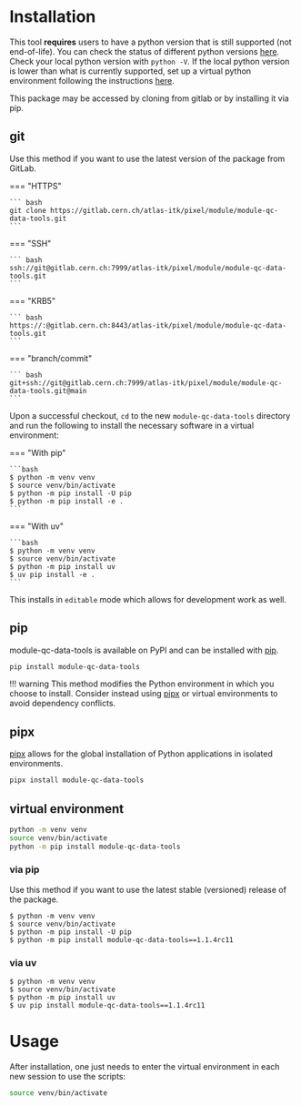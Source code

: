 # Installation

This tool **requires** users to have a python version that is still supported
(not end-of-life). You can check the status of different python versions
[here](https://devguide.python.org/versions/#status-of-python-versions). Check
your local python version with `python -V`. If the local python version is lower
than what is currently supported, set up a virtual python environment following
the instructions [here](https://itk.docs.cern.ch/general/Virtual_Environments/).

This package may be accessed by cloning from gitlab or by installing it via pip.

## git

Use this method if you want to use the latest version of the package from
GitLab.

=== "HTTPS"

    ``` bash
    git clone https://gitlab.cern.ch/atlas-itk/pixel/module/module-qc-data-tools.git
    ```

=== "SSH"

    ``` bash
    ssh://git@gitlab.cern.ch:7999/atlas-itk/pixel/module/module-qc-data-tools.git
    ```

=== "KRB5"

    ``` bash
    https://:@gitlab.cern.ch:8443/atlas-itk/pixel/module/module-qc-data-tools.git
    ```

=== "branch/commit"

    ``` bash
    git+ssh://git@gitlab.cern.ch:7999/atlas-itk/pixel/module/module-qc-data-tools.git@main
    ```

Upon a successful checkout, `cd` to the new `module-qc-data-tools` directory and
run the following to install the necessary software in a virtual environment:

=== "With pip"

    ```bash
    $ python -m venv venv
    $ source venv/bin/activate
    $ python -m pip install -U pip
    $ python -m pip install -e .
    ```

=== "With uv"

    ```bash
    $ python -m venv venv
    $ source venv/bin/activate
    $ python -m pip install uv
    $ uv pip install -e .
    ```

This installs in `editable` mode which allows for development work as well.

## pip

module-qc-data-tools is available on PyPI and can be installed with
[pip](https://pip.pypa.io).

```bash
pip install module-qc-data-tools
```

<!-- prettier-ignore -->
!!! warning
    This method modifies the Python environment in which you choose to install. Consider instead using [pipx](#pipx) or virtual environments to avoid dependency conflicts.

## pipx

[pipx](https://github.com/pypa/pipx) allows for the global installation of
Python applications in isolated environments.

```bash
pipx install module-qc-data-tools
```

## virtual environment

```bash
python -m venv venv
source venv/bin/activate
python -m pip install module-qc-data-tools
```

### via pip

Use this method if you want to use the latest stable (versioned) release of the
package.

```
$ python -m venv venv
$ source venv/bin/activate
$ python -m pip install -U pip
$ python -m pip install module-qc-data-tools==1.1.4rc11
```

### via uv

```
$ python -m venv venv
$ source venv/bin/activate
$ python -m pip install uv
$ uv pip install module-qc-data-tools==1.1.4rc11
```

# Usage

After installation, one just needs to enter the virtual environment in each new
session to use the scripts:

```bash
source venv/bin/activate
```

